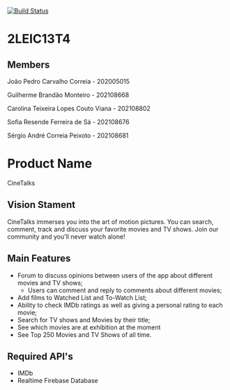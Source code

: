 <a href="https://github.com/FEUP-LEIC-ES-2022-23/2LEIC13T4/actions"><img src="https://github.com/FEUP-LEIC-ES-2022-23/2LEIC13T4/actions/workflows/tests.yaml/badge.svg" alt="Build Status"></a>

# 2LEIC13T4

## Members
João Pedro Carvalho Correia	- 202005015

Guilherme Brandão Monteiro - 202108668

Carolina Teixeira Lopes Couto Viana -	202108802

Sofia Resende Ferreira de Sá	- 202108676

Sérgio André Correia Peixoto	- 202108681


# Product Name
CineTalks

## Vision Stament
CineTalks immerses you into the art of motion pictures. You can search, comment, track and discuss your favorite movies and TV shows. Join our community and you'll never watch alone!

## Main Features
- Forum to discuss opinions between users of the app about different movies and TV shows;
  - Users can comment and reply to comments about different movies;
- Add films to Watched List and To-Watch List;
- Ability to check IMDb ratings as well as giving a personal rating to each movie;
- Search for TV shows and Movies by their title;
- See which movies are at exhibition at the moment
- See Top 250 Movies and TV Shows of all time.

## Required API's
- IMDb
- Realtime Firebase Database
